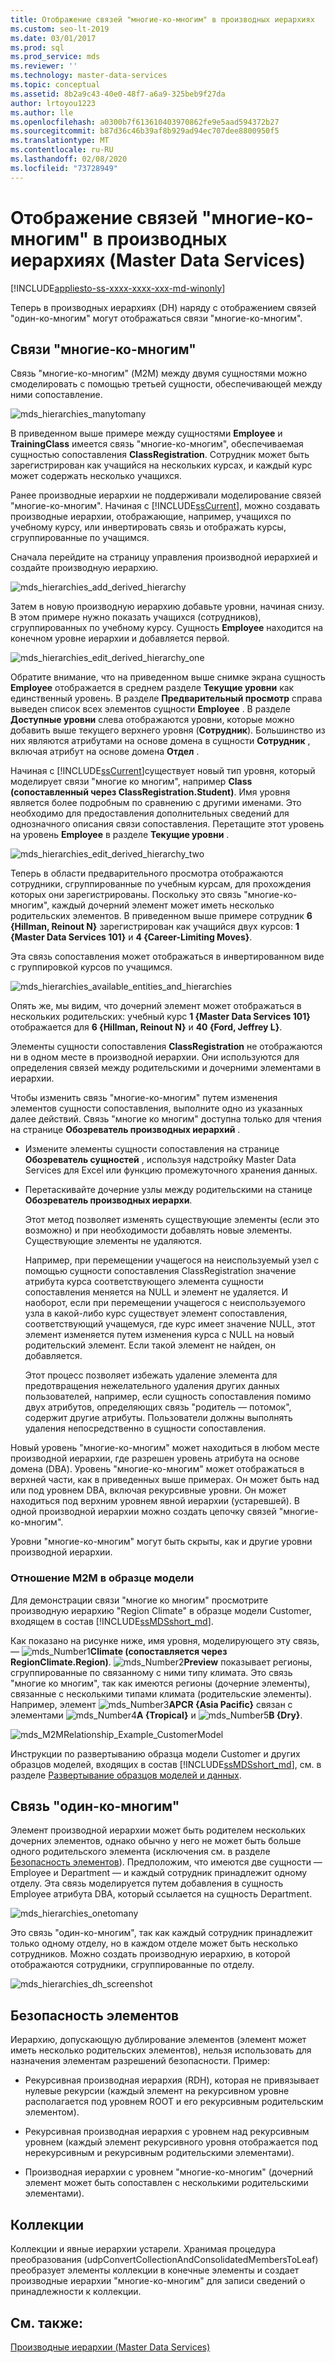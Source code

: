 ```yaml
---
title: Отображение связей "многие-ко-многим" в производных иерархиях
ms.custom: seo-lt-2019
ms.date: 03/01/2017
ms.prod: sql
ms.prod_service: mds
ms.reviewer: ''
ms.technology: master-data-services
ms.topic: conceptual
ms.assetid: 8b2a9c43-40e0-48f7-a6a9-325beb9f27da
author: lrtoyou1223
ms.author: lle
ms.openlocfilehash: a0300b7f613610403970862fe9e5aad594372b27
ms.sourcegitcommit: b87d36c46b39af8b929ad94ec707dee8800950f5
ms.translationtype: MT
ms.contentlocale: ru-RU
ms.lasthandoff: 02/08/2020
ms.locfileid: "73728949"
---
```

# <a name="show-many-to-many-relationships-in-derived-hierarchies-master-data-services"></a>Отображение связей "многие-ко-многим" в производных иерархиях (Master Data Services)

[!INCLUDE[appliesto-ss-xxxx-xxxx-xxx-md-winonly](../includes/appliesto-ss-xxxx-xxxx-xxx-md-winonly.md)]

  Теперь в производных иерархиях (DH) наряду с отображением связей "один-ко-многим" могут отображаться связи "многие-ко-многим".  
  
## <a name="many-to-many-m2m-relationships"></a>Связи "многие-ко-многим"  
 Связь "многие-ко-многим" (M2M) между двумя сущностями можно смоделировать с помощью третьей сущности, обеспечивающей между ними сопоставление.  
  
 ![mds_hierarchies_manytomany](../master-data-services/media/mds-hierarchies-manytomany.png "mds_hierarchies_manytomany")  
  
 В приведенном выше примере между сущностями **Employee** и **TrainingClass** имеется связь "многие-ко-многим", обеспечиваемая сущностью сопоставления **ClassRegistration**. Сотрудник может быть зарегистрирован как учащийся на нескольких курсах, и каждый курс может содержать несколько учащихся.  
  
 Ранее производные иерархии не поддерживали моделирование связей "многие-ко-многим". Начиная с [!INCLUDE[ssCurrent](../includes/sscurrent-md.md)], можно создавать производные иерархии, отображающие, например, учащихся по учебному курсу, или инвертировать связь и отображать курсы, сгруппированные по учащимся.  
  
 Сначала перейдите на страницу управления производной иерархией и создайте производную иерархию.  
  
 ![mds_hierarchies_add_derived_hierarchy](../master-data-services/media/mds-hierarchies-add-derived-hierarchy.png "mds_hierarchies_add_derived_hierarchy")  
  
 Затем в новую производную иерархию добавьте уровни, начиная снизу. В этом примере нужно показать учащихся (сотрудников), сгруппированных по учебному курсу. Сущность **Employee** находится на конечном уровне иерархии и добавляется первой.  
  
 ![mds_hierarchies_edit_derived_hierarchy_one](../master-data-services/media/mds-hierarchies-edit-derived-hierarchy-one.PNG "mds_hierarchies_edit_derived_hierarchy_one")  
  
 Обратите внимание, что на приведенном выше снимке экрана сущность **Employee** отображается в среднем разделе **Текущие уровни** как единственный уровень. В разделе **Предварительный просмотр** справа выведен список всех элементов сущности **Employee** . В разделе **Доступные уровни** слева отображаются уровни, которые можно добавить выше текущего верхнего уровня (**Сотрудник**). Большинство из них являются атрибутами на основе домена в сущности **Сотрудник** , включая атрибут на основе домена **Отдел** .  
  
 Начиная с [!INCLUDE[ssCurrent](../includes/sscurrent-md.md)]существует новый тип уровня, который моделирует связи "многие ко многим", например **Class (сопоставленный через ClassRegistration.Student)**. Имя уровня является более подробным по сравнению с другими именами. Это необходимо для предоставления дополнительных сведений для однозначного описания связи сопоставления. Перетащите этот уровень на уровень **Employee** в разделе **Текущие уровни** .  
  
 ![mds_hierarchies_edit_derived_hierarchy_two](../master-data-services/media/mds-hierarchies-edit-derived-hierarchy-two.PNG "mds_hierarchies_edit_derived_hierarchy_two")  
  
 Теперь в области предварительного просмотра отображаются сотрудники, сгруппированные по учебным курсам, для прохождения которых они зарегистрированы. Поскольку это связь "многие-ко-многим", каждый дочерний элемент может иметь несколько родительских элементов. В приведенном выше примере сотрудник **6 {Hillman, Reinout N}** зарегистрирован как учащийся двух курсов: **1 {Master Data Services 101}** и **4 {Career-Limiting Moves}**.  
  
 Эта связь сопоставления может отображаться в инвертированном виде с группировкой курсов по учащимся.  
  
 ![mds_hierarchies_available_entities_and_hierarchies](../master-data-services/media/mds-hierarchies-available-entities-and-hierarchies.PNG "mds_hierarchies_available_entities_and_hierarchies")  
  
 Опять же, мы видим, что дочерний элемент может отображаться в нескольких родительских: учебный курс **1 {Master Data Services 101}** отображается для **6 {Hillman, Reinout N}** и **40 {Ford, Jeffrey L}**.  
  
 Элементы сущности сопоставления **ClassRegistration** не отображаются ни в одном месте в производной иерархии. Они используются для определения связей между родительскими и дочерними элементами в иерархии.  
  
 Чтобы изменить связь "многие-ко-многим" путем изменения элементов сущности сопоставления, выполните одно из указанных далее действий. Связь "многие ко многим" доступна только для чтения на странице **Обозреватель производных иерархий** .  
  
-   Измените элементы сущности сопоставления на странице **Обозреватель сущностей** , используя надстройку Master Data Services для Excel или функцию промежуточного хранения данных.  
  
-   Перетаскивайте дочерние узлы между родительскими на станице **Обозреватель производных иерархи**.  
  
     Этот метод позволяет изменять существующие элементы (если это возможно) и при необходимости добавлять новые элементы. Существующие элементы не удаляются.  
  
     Например, при перемещении учащегося на неиспользуемый узел с помощью сущности сопоставления ClassRegistration значение атрибута курса соответствующего элемента сущности сопоставления меняется на NULL и элемент не удаляется. И наоборот, если при перемещении учащегося с неиспользуемого узла в какой-либо курс существует элемент сопоставления, соответствующий учащемуся, где курс имеет значение NULL, этот элемент изменяется путем изменения курса с NULL на новый родительский элемент. Если такой элемент не найден, он добавляется.  
  
     Этот процесс позволяет избежать удаление элемента для предотвращения нежелательного удаления других данных пользователей, например, если сущность сопоставления помимо двух атрибутов, определяющих связь "родитель — потомок", содержит другие атрибуты. Пользователи должны выполнять удаления непосредственно в сущности сопоставления.  
  
 Новый уровень "многие-ко-многим" может находиться в любом месте производной иерархии, где разрешен уровень атрибута на основе домена (DBA). Уровень "многие-ко-многим" может отображаться в верхней части, как в приведенных выше примерах. Он может быть над или под уровнем DBA, включая рекурсивные уровни. Он может находиться под верхним уровнем явной иерархии (устаревшей). В одной производной иерархии можно создать цепочку связей "многие-ко-многим".  
  
 Уровни "многие-ко-многим" могут быть скрыты, как и другие уровни производной иерархии.  
   
### <a name="M2MSample"></a>Отношение M2M в образце модели  
Для демонстрации связи "многие ко многим" просмотрите производную иерархию "Region Climate" в образце модели Customer, входящем в состав [!INCLUDE[ssMDSshort_md](../includes/ssmdsshort-md.md)].   
  
Как показано на рисунке ниже, имя уровня, моделирующего эту связь, — ![mds_Number1](../master-data-services/media/mds-number1.png)**Climate (сопоставляется через RegionClimate.Region)**. 
  ![mds_Number2](../master-data-services/media/mds-number2.png)**Preview** показывает регионы, сгруппированные по связанному с ними типу климата. Это связь "многие ко многим", так как имеются регионы (дочерние элементы), связанные с несколькими типами климата (родительские элементы). Например, элемент ![mds_Number3](../master-data-services/media/mds-number3.png)**APCR {Asia Pacific}** связан с элементами ![mds_Number4](../master-data-services/media/mds-number4.png)**A {Tropical}** и ![mds_Number5](../master-data-services/media/mds-number5.png)**B {Dry}**.  
  
![mds_M2MRelationship_Example_CustomerModel](../master-data-services/media/mds-m2mrelationship-example-customermodel.png)  
  
Инструкции по развертыванию образца модели Customer и других образцов моделей, входящих в состав [!INCLUDE[ssMDSshort_md](../includes/ssmdsshort-md.md)], см. в разделе [Развертывание образцов моделей и данных](~/master-data-services/sql-server-samples-model-deployment-packages-mds.md).   
  
## <a name="one-many-relationship"></a>Связь "один-ко-многим"  
 Элемент производной иерархии может быть родителем нескольких дочерних элементов, однако обычно у него не может быть больше одного родительского элемента (исключения см. в разделе [Безопасность элементов](#bkmk_member_security)). Предположим, что имеются две сущности — Employee и Department — и каждый сотрудник принадлежит одному отделу. Эта связь моделируется путем добавления в сущность Employee атрибута DBA, который ссылается на сущность Department.  
  
 ![mds_hierarchies_onetomany](../master-data-services/media/mds-hierarchies-onetomany.png "mds_hierarchies_onetomany")  
  
 Это связь "один-ко-многим", так как каждый сотрудник принадлежит только одному отделу, но в каждом отделе может быть несколько сотрудников. Можно создать производную иерархию, в которой отображаются сотрудники, сгруппированные по отделу.  
  
 ![mds_hierarchies_dh_screenshot](../master-data-services/media/mds-hierarchies-dh-screenshot.png "mds_hierarchies_dh_screenshot")  
  
##  <a name="bkmk_member_security"></a>Безопасность элементов  
 Иерархию, допускающую дублирование элементов (элемент может иметь несколько родительских элементов), нельзя использовать для назначения элементам разрешений безопасности. Пример:  
  
-   Рекурсивная производная иерархия (RDH), которая не привязывает нулевые рекурсии (каждый элемент на рекурсивном уровне располагается под уровнем ROOT и его рекурсивным родительским элементом).  
  
-   Рекурсивная производная иерархия с уровнем над рекурсивным уровнем (каждый элемент рекурсивного уровня отображается под нерекурсивным и рекурсивным родительскими элементами).  
  
-   Производная иерархии с уровнем "многие-ко-многим" (дочерний элемент может быть сопоставлен с несколькими родительскими элементами).  
  
## <a name="collections"></a>Коллекции  
 Коллекции и явные иерархии устарели. Хранимая процедура преобразования (udpConvertCollectionAndConsolidatedMembersToLeaf) преобразует элементы коллекции в конечные элементы и создает производные иерархии "многие-ко-многим" для записи сведений о принадлежности к коллекции.  
  
## <a name="see-also"></a>См. также:  
 [Производные иерархии &#40;Master Data Services&#41;](../master-data-services/derived-hierarchies-master-data-services.md)  
  
  
